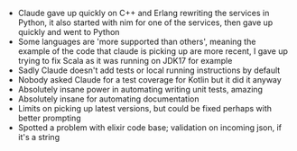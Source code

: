 - Claude gave up quickly on C++ and Erlang rewriting the services in Python, it also started with nim for one of the services, then gave up quickly and went to Python
- Some languages are 'more supported than others', meaning the example of the code that claude is picking up are more recent, I gave up trying to fix Scala as it was running on JDK17 for example 
- Sadly Claude doesn't add tests or local running instructions by default
- Nobody asked Claude for a test coverage for Kotlin but it did it anyway 
- Absolutely insane power in automating writing unit tests, amazing
- Absolutely insane for automating documentation 
- Limits on picking up latest versions, but could be fixed perhaps with better prompting
- Spotted a problem with elixir code base; validation on incoming json, if it's a string

